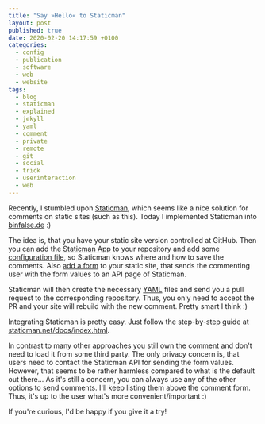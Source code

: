 ```yaml
---
title: "Say »Hello« to Staticman"
layout: post
published: true
date: 2020-02-20 14:17:59 +0100
categories:
  - config
  - publication
  - software
  - web
  - website
tags:
  - blog
  - staticman
  - explained
  - jekyll
  - yaml
  - comment
  - private
  - remote
  - git
  - social
  - trick
  - userinteraction
  - web
---
```



Recently, I stumbled upon [Staticman](https://staticman.net/), which seems like a nice solution for comments on static sites (such as this).
Today I implemented Staticman into [binfalse.de](https://binfalse.de/) :)


The idea is, that you have your static site version controlled at GitHub.
Then you can add the [Staticman App](https://github.com/apps/staticman-net) to your repository and add some [configuration file](https://staticman.net/docs/configuration), so Staticman knows where and how to save the comments.
Also [add a form](https://github.com/binfalse/binfalse.de/blob/40b25231f66e3838953e026f85979c6d69d4e375/_includes/comments.html#L58) to your static site, that sends the commenting user with the form values to an API page of Staticman.

Staticman will then create the necessary [YAML](https://en.wikipedia.org/wiki/YAML) files and send you a pull request to the corresponding repository.
Thus, you only need to accept the PR and your site will rebuild with the new comment.
Pretty smart I think :)


Integrating Staticman is pretty easy.
Just follow the step-by-step guide at [staticman.net/docs/index.html](https://staticman.net/docs/index.html).


In contrast to many other approaches you still own the comment and don't need to load it from some third party.
The only privacy concern is, that users need to contact the Staticman API for sending the form values.
However, that seems to be rather harmless compared to what is the default out there...
As it's still a concern, you can always use any of the other options to send comments.
I'll keep listing them above the comment form.
Thus, it's up to the user what's more convenient/important :)

If you're curious, I'd be happy if you give it a try!




